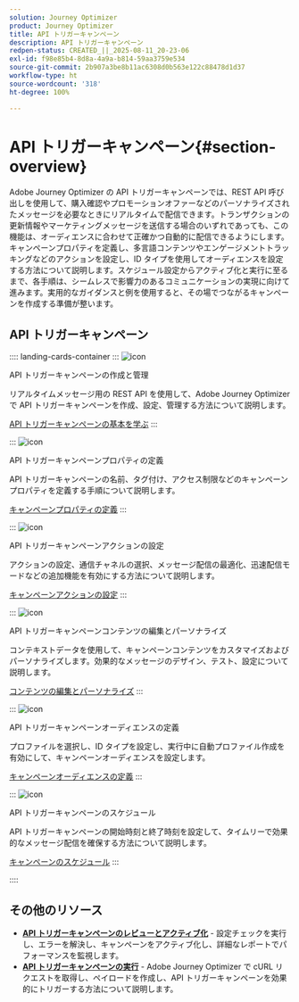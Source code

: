 ```yaml
---
solution: Journey Optimizer
product: Journey Optimizer
title: API トリガーキャンペーン
description: API トリガーキャンペーン
redpen-status: CREATED_||_2025-08-11_20-23-06
exl-id: f98e85b4-8d8a-4a9a-b814-59aa3759e534
source-git-commit: 2b907a3be8b11ac6308d0b563e122c88478d1d37
workflow-type: ht
source-wordcount: '318'
ht-degree: 100%

---
```


# API トリガーキャンペーン{#section-overview}

Adobe Journey Optimizer の API トリガーキャンペーンでは、REST API 呼び出しを使用して、購入確認やプロモーションオファーなどのパーソナライズされたメッセージを必要なときにリアルタイムで配信できます。トランザクションの更新情報やマーケティングメッセージを送信する場合のいずれであっても、この機能は、オーディエンスに合わせて正確かつ自動的に配信できるようにします。キャンペーンプロパティを定義し、多言語コンテンツやエンゲージメントトラッキングなどのアクションを設定し、ID タイプを使用してオーディエンスを設定する方法について説明します。スケジュール設定からアクティブ化と実行に至るまで、各手順は、シームレスで影響力のあるコミュニケーションの実現に向けて進みます。実用的なガイダンスと例を使用すると、その場でつながるキャンペーンを作成する準備が整います。

## API トリガーキャンペーン

:::: landing-cards-container
:::
![icon](https://cdn.experienceleague.adobe.com/icons/circle-play.svg?lang=ja)

API トリガーキャンペーンの作成と管理

リアルタイムメッセージ用の REST API を使用して、Adobe Journey Optimizer で API トリガーキャンペーンを作成、設定、管理する方法について説明します。

[API トリガーキャンペーンの基本を学ぶ](../using/campaigns/api-triggered-campaigns.md)
:::

:::
![icon](https://cdn.experienceleague.adobe.com/icons/list-check.svg)

API トリガーキャンペーンプロパティの定義

API トリガーキャンペーンの名前、タグ付け、アクセス制限などのキャンペーンプロパティを定義する手順について説明します。

[キャンペーンプロパティの定義](../using/campaigns/api-triggered-campaign-properties.md)
:::

:::
![icon](https://cdn.experienceleague.adobe.com/icons/gear.svg)

API トリガーキャンペーンアクションの設定

アクションの設定、通信チャネルの選択、メッセージ配信の最適化、迅速配信モードなどの追加機能を有効にする方法について説明します。

[キャンペーンアクションの設定](../using/campaigns/api-triggered-campaign-action.md)
:::

:::
![icon](https://cdn.experienceleague.adobe.com/icons/bullseye.svg)

API トリガーキャンペーンコンテンツの編集とパーソナライズ

コンテキストデータを使用して、キャンペーンコンテンツをカスタマイズおよびパーソナライズします。効果的なメッセージのデザイン、テスト、設定について説明します。

[コンテンツの編集とパーソナライズ](../using/campaigns/api-triggered-campaign-content.md)
:::

:::
![icon](https://cdn.experienceleague.adobe.com/icons/users.svg?lang=ja)

API トリガーキャンペーンオーディエンスの定義

プロファイルを選択し、ID タイプを設定し、実行中に自動プロファイル作成を有効にして、キャンペーンオーディエンスを設定します。

[キャンペーンオーディエンスの定義](../using/campaigns/api-triggered-campaign-audience.md)
:::

:::
![icon](https://cdn.experienceleague.adobe.com/icons/clock.svg?lang=ja)

API トリガーキャンペーンのスケジュール

API トリガーキャンペーンの開始時刻と終了時刻を設定して、タイムリーで効果的なメッセージ配信を確保する方法について説明します。

[キャンペーンのスケジュール](../using/campaigns/api-triggered-campaign-schedule.md)
:::

::::


## その他のリソース

- **[API トリガーキャンペーンのレビューとアクティブ化](../using/campaigns/review-activate-api-triggered-campaign.md)** - 設定チェックを実行し、エラーを解決し、キャンペーンをアクティブ化し、詳細なレポートでパフォーマンスを監視します。
- **[API トリガーキャンペーンの実行](../using/campaigns/trigger-campaigns.md)** - Adobe Journey Optimizer で cURL リクエストを取得し、ペイロードを作成し、API トリガーキャンペーンを効果的にトリガーする方法について説明します。
